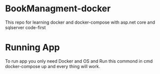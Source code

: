 # BookManagment-docker
This repo for learning docker and docker-compose with asp.net core and sqlserver code-first
# Running App
To run app you only need Docker and OS 
and Run this commond in cmd docker-compose up and every thing will work. 
